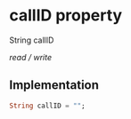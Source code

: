 


# callID property







String callID
  
_<span class="feature">read / write</span>_






## Implementation

```dart
String callID = "";
```







